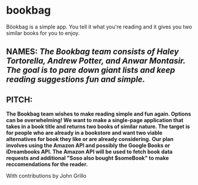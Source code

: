# bookbag
Böokbag is a simple app. You tell it what you're reading and it gives you two similar books for you to enjoy.

## NAMES: *The Bookbag team consists of Haley Tortorella, Andrew Potter, and Anwar Montasir. The goal is to pare down giant lists and keep reading suggestions fun and simple.*

## PITCH:
 __The Bookbag team wishes to make reading simple and fun again. Options can be overwhelming! We want to make a single-page application that takes in a book title and returns two books of similar nature. The target is for people who are already in a bookstore and want two viable alternatives for book they like or are already considering.__
 __Our plan involves using the Amazon API and possibly the Google Books or iDreambooks API. The Amazon API will be used to fetch book data requests and additional "Soso also bought $someBook" to make reccomendations for the reader.__

With contributions by John Grillo